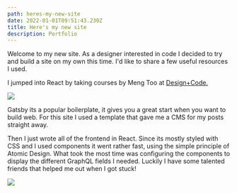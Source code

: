 ```yaml
---
path: heres-my-new-site
date: 2022-01-01T09:51:43.230Z
title: Here's my new site
description: Portfolio
---
```

Welcome to my new site. As a designer interested in code I decided to try and build a site on my own this time. I'd like to share a few useful resources I used. 

I jumped into React by taking courses by Meng Too at [Design+Code.](https://designcode.io/) 

![](https://jakobmagnusson.se/assets/site1.png)

Gatsby its a popular boilerplate, it gives you a great start when you want to build web. For this site I used a template that gave me a CMS for my posts straight away. 

Then I just wrote all of the frontend in React. Since its mostly styled with CSS and I used components it went rather fast, using the simple principle of Atomic Design. What took the most time was configuring the components to display the different GraphQL fields I needed. Luckily I have some talented friends that helped me out when I got stuck! 

![](https://jakobmagnusson.se/assets/site2.png)